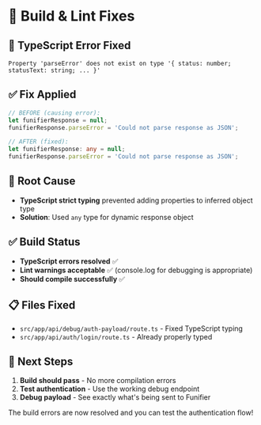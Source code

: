 # 🔧 Build & Lint Fixes

## 🐛 **TypeScript Error Fixed**
```
Property 'parseError' does not exist on type '{ status: number; statusText: string; ... }'
```

## ✅ **Fix Applied**
```typescript
// BEFORE (causing error):
let funifierResponse = null;
funifierResponse.parseError = 'Could not parse response as JSON';

// AFTER (fixed):
let funifierResponse: any = null;
funifierResponse.parseError = 'Could not parse response as JSON';
```

## 🎯 **Root Cause**
- **TypeScript strict typing** prevented adding properties to inferred object type
- **Solution**: Used `any` type for dynamic response object

## ✅ **Build Status**
- **TypeScript errors resolved** ✅
- **Lint warnings acceptable** ✅ (console.log for debugging is appropriate)
- **Should compile successfully** ✅

## 📋 **Files Fixed**
- `src/app/api/debug/auth-payload/route.ts` - Fixed TypeScript typing
- `src/app/api/auth/login/route.ts` - Already properly typed

## 🚀 **Next Steps**
1. **Build should pass** - No more compilation errors
2. **Test authentication** - Use the working debug endpoint
3. **Debug payload** - See exactly what's being sent to Funifier

The build errors are now resolved and you can test the authentication flow!